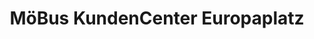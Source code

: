 ---
title: "MöBus KundenCenter Europaplatz"
url: /moenchengladbach/moebus-kundencenter-europaplatz/
shop: Tickets
---